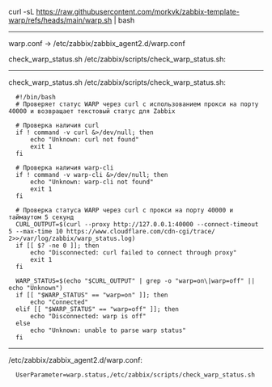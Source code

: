 curl -sL https://raw.githubusercontent.com/morkvk/zabbix-template-warp/refs/heads/main/warp.sh | bash

---------------------------------------------------------------

warp.conf -> /etc/zabbix/zabbix_agent2.d/warp.conf

check_warp_status.sh /etc/zabbix/scripts/check_warp_status.sh:

---------------------------------------------------------------

check_warp_status.sh /etc/zabbix/scripts/check_warp_status.sh:

      #!/bin/bash
      # Проверяет статус WARP через curl с использованием прокси на порту 40000 и возвращает текстовый статус для Zabbix
      
      # Проверка наличия curl
      if ! command -v curl &>/dev/null; then
          echo "Unknown: curl not found"
          exit 1
      fi
      
      # Проверка наличия warp-cli
      if ! command -v warp-cli &>/dev/null; then
          echo "Unknown: warp-cli not found"
          exit 1
      fi
      
      # Проверка статуса WARP через curl с прокси на порту 40000 и таймаутом 5 секунд
      CURL_OUTPUT=$(curl --proxy http://127.0.0.1:40000 --connect-timeout 5 --max-time 10 https://www.cloudflare.com/cdn-cgi/trace/ 2>>/var/log/zabbix/warp_status.log)
      if [[ $? -ne 0 ]]; then
          echo "Disconnected: curl failed to connect through proxy"
          exit 1
      fi
      
      WARP_STATUS=$(echo "$CURL_OUTPUT" | grep -o "warp=on\|warp=off" || echo "Unknown")
      if [[ "$WARP_STATUS" == "warp=on" ]]; then
          echo "Connected"
      elif [[ "$WARP_STATUS" == "warp=off" ]]; then
          echo "Disconnected: warp is off"
      else
          echo "Unknown: unable to parse warp status"
      fi

---------------------------------------------------------------

/etc/zabbix/zabbix_agent2.d/warp.conf:

      UserParameter=warp.status,/etc/zabbix/scripts/check_warp_status.sh
